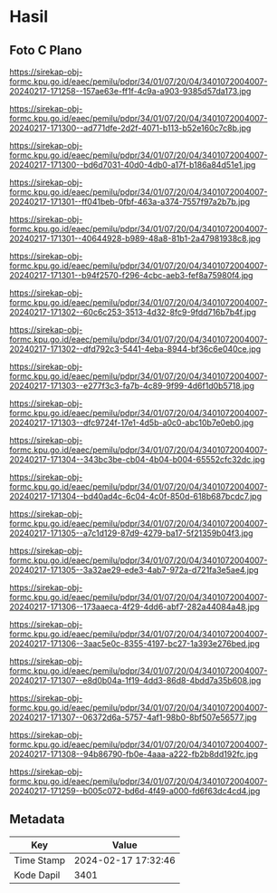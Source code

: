 # Hasil

## Foto C Plano

https://sirekap-obj-formc.kpu.go.id/eaec/pemilu/pdpr/34/01/07/20/04/3401072004007-20240217-171258--157ae63e-ff1f-4c9a-a903-9385d57da173.jpg

https://sirekap-obj-formc.kpu.go.id/eaec/pemilu/pdpr/34/01/07/20/04/3401072004007-20240217-171300--ad771dfe-2d2f-4071-b113-b52e160c7c8b.jpg

https://sirekap-obj-formc.kpu.go.id/eaec/pemilu/pdpr/34/01/07/20/04/3401072004007-20240217-171300--bd6d7031-40d0-4db0-a17f-b186a84d51e1.jpg

https://sirekap-obj-formc.kpu.go.id/eaec/pemilu/pdpr/34/01/07/20/04/3401072004007-20240217-171301--ff041beb-0fbf-463a-a374-7557f97a2b7b.jpg

https://sirekap-obj-formc.kpu.go.id/eaec/pemilu/pdpr/34/01/07/20/04/3401072004007-20240217-171301--40644928-b989-48a8-81b1-2a47981938c8.jpg

https://sirekap-obj-formc.kpu.go.id/eaec/pemilu/pdpr/34/01/07/20/04/3401072004007-20240217-171301--b94f2570-f296-4cbc-aeb3-fef8a75980f4.jpg

https://sirekap-obj-formc.kpu.go.id/eaec/pemilu/pdpr/34/01/07/20/04/3401072004007-20240217-171302--60c6c253-3513-4d32-8fc9-9fdd716b7b4f.jpg

https://sirekap-obj-formc.kpu.go.id/eaec/pemilu/pdpr/34/01/07/20/04/3401072004007-20240217-171302--dfd792c3-5441-4eba-8944-bf36c6e040ce.jpg

https://sirekap-obj-formc.kpu.go.id/eaec/pemilu/pdpr/34/01/07/20/04/3401072004007-20240217-171303--e277f3c3-fa7b-4c89-9f99-4d6f1d0b5718.jpg

https://sirekap-obj-formc.kpu.go.id/eaec/pemilu/pdpr/34/01/07/20/04/3401072004007-20240217-171303--dfc9724f-17e1-4d5b-a0c0-abc10b7e0eb0.jpg

https://sirekap-obj-formc.kpu.go.id/eaec/pemilu/pdpr/34/01/07/20/04/3401072004007-20240217-171304--343bc3be-cb04-4b04-b004-65552cfc32dc.jpg

https://sirekap-obj-formc.kpu.go.id/eaec/pemilu/pdpr/34/01/07/20/04/3401072004007-20240217-171304--bd40ad4c-6c04-4c0f-850d-618b687bcdc7.jpg

https://sirekap-obj-formc.kpu.go.id/eaec/pemilu/pdpr/34/01/07/20/04/3401072004007-20240217-171305--a7c1d129-87d9-4279-ba17-5f21359b04f3.jpg

https://sirekap-obj-formc.kpu.go.id/eaec/pemilu/pdpr/34/01/07/20/04/3401072004007-20240217-171305--3a32ae29-ede3-4ab7-972a-d721fa3e5ae4.jpg

https://sirekap-obj-formc.kpu.go.id/eaec/pemilu/pdpr/34/01/07/20/04/3401072004007-20240217-171306--173aaeca-4f29-4dd6-abf7-282a44084a48.jpg

https://sirekap-obj-formc.kpu.go.id/eaec/pemilu/pdpr/34/01/07/20/04/3401072004007-20240217-171306--3aac5e0c-8355-4197-bc27-1a393e276bed.jpg

https://sirekap-obj-formc.kpu.go.id/eaec/pemilu/pdpr/34/01/07/20/04/3401072004007-20240217-171307--e8d0b04a-1f19-4dd3-86d8-4bdd7a35b608.jpg

https://sirekap-obj-formc.kpu.go.id/eaec/pemilu/pdpr/34/01/07/20/04/3401072004007-20240217-171307--06372d6a-5757-4af1-98b0-8bf507e56577.jpg

https://sirekap-obj-formc.kpu.go.id/eaec/pemilu/pdpr/34/01/07/20/04/3401072004007-20240217-171308--94b86790-fb0e-4aaa-a222-fb2b8dd192fc.jpg

https://sirekap-obj-formc.kpu.go.id/eaec/pemilu/pdpr/34/01/07/20/04/3401072004007-20240217-171259--b005c072-bd6d-4f49-a000-fd6f63dc4cd4.jpg


## Metadata

| Key        | Value               |
| ---------- | ------------------- |
| Time Stamp | 2024-02-17 17:32:46 |
| Kode Dapil | 3401                |



